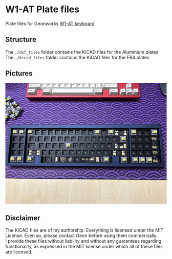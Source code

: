 
# W1-AT Plate files

Plate files for Geonworks [W1-AT keyboard](https://geon.works/pages/w1-at)  

## Structure  
The `./dxf_files` folder contains the KiCAD files for the Aluminium plates  
The `./kicad_files` folder contains the KiCAD files for the FR4 plates  

## Pictures
![w1-at](pics/w1-at.png "w1=at")


## Disclaimer  
The KiCAD files are of my authorship. Everything is licensed under the MIT License. Even so, please contact Geon before using them commercially.  
I provide these files without liability and without any guarantees regarding functionality, as expressed in the MIT license under which all of these files are licensed.  